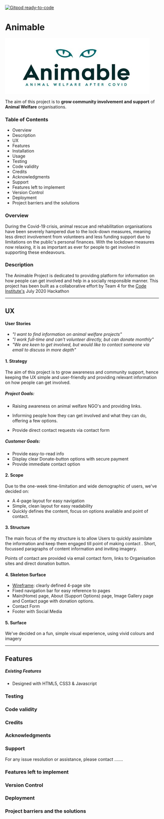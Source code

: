 [![Gitpod ready-to-code](https://img.shields.io/badge/Gitpod-ready--to--code-blue?logo=gitpod)](https://gitpod.io/#https://github.com/emurphy7233/Hackathon-team-4-2020)

# Animable

![Image](/assets/images/Animable-logo.png)

The aim of this project is to **grow community involvement and support** of **Animal Welfare** organisations.

### Table of Contents

- Overview
- Description
- UX
- Features
- Installation
- Usage
- Testing
- Code validity
- Credits
- Acknowledgments
- Support
- Features left to implement
- Version Control
- Deployment
- Project barriers and the solutions

### Overview

During the Covid-19 crisis, animal rescue and rehabilitation organisations have been severely hampered due to the lock-down measures, meaning less direct involvement from volunteers and less funding support due to limitations on the public's personal finances. With the lockdown measures now relaxing, it is as important as ever for people to get involved in supporting these endeavours. 

### Description

The Animable Project is dedicated to providing platform for information on how people can get involved and help in a socially responsible manner. This project has been built as a collaborative effort by Team 4 for the [Code Institute's](https://codeinstitute.net/) July 2020 Hackathon

***

## UX

#### User Stories

- *"I want to find information on animal welfare projects"*
- *"I work full-time and can't volunteer directly, but can donate monthly"*
- *"We are keen to get involved, but would like to contact someone via email to discuss in more depth"*

#### 1.	Strategy

The aim of this project is to grow awareness and community support, hence keeping the UX simple and user-friendly and providing relevant information on how people can get involved.

##### Project Goals:

- Raising awareness on animal welfare NGO's and providing links.

- Informing people how they can get involved and what they can do, offering a few options.

- Provide direct contact requests via contact form

##### Customer Goals:

- Provide easy-to-read info 
- Display clear Donate-button options with secure payment
- Provide immediate contact option

#### 2.	Scope

Due to the one-week time-limitation and wide demographic of users, we've decided on: 

- A 4-page layout for easy navigation
- Simple, clean layout for easy readability
- Quickly defines the content, focus on options available and point of contact.

#### 3.	Structure

The main focus of the my structure is to allow Users to quickly assimilate the information and keep them engaged till point of making contact . Short, focussed paragraphs of content information and inviting imagery. 

Points of contact are provided via email contact form, links to Organisation sites and direct donation button.

#### 4.	Skeleton Surface

- [Wireframe](/assets/docs/Wireframe.pdf): clearly defined 4-page site
- Fixed navigation bar for easy reference to pages
- Main(Home) page, About (Support Options) page, Image Gallery page and Contact page with donation options.
- Contact Form
- Footer with Social Media

#### 5. 	Surface

We've decided on a fun, simple visual experience, using vivid colours and imagery

***

## Features

##### Existing Features

- Designed with HTML5, CSS3 & Javascript

### Testing

### Code validity

### Credits

### Acknowledgments

### Support

For any issue resolution or assistance, please contact .......

### Features left to implement

### Version Control

### Deployment

### Project barriers and the solutions
